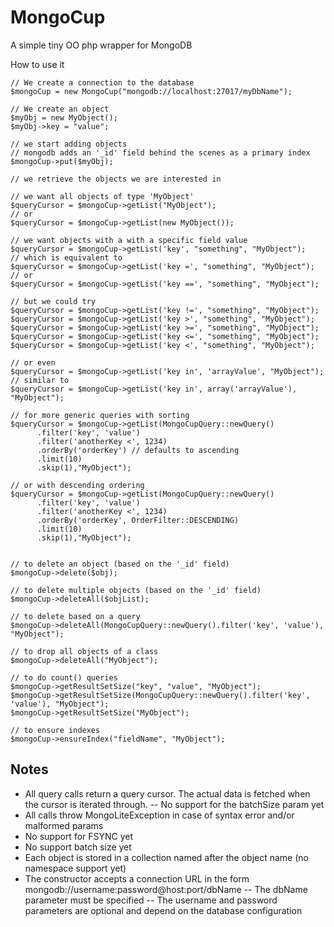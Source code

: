MongoCup
=========

A simple tiny OO php wrapper for MongoDB

How to use it

    // We create a connection to the database
    $mongoCup = new MongoCup("mongodb://localhost:27017/myDbName");

    // We create an object
    $myObj = new MyObject();
    $myObj->key = "value";

    // we start adding objects
    // mongodb adds an '_id' field behind the scenes as a primary index
    $mongoCup->put($myObj);

    // we retrieve the objects we are interested in

    // we want all objects of type 'MyObject'
    $queryCursor = $mongoCup->getList("MyObject");
    // or
    $queryCursor = $mongoCup->getList(new MyObject());

    // we want objects with a with a specific field value
    $queryCursor = $mongoCup->getList('key', "something", "MyObject");
    // which is equivalent to
    $queryCursor = $mongoCup->getList('key =', "something", "MyObject");
    // or
    $queryCursor = $mongoCup->getList('key ==', "something", "MyObject");

    // but we could try
    $queryCursor = $mongoCup->getList('key !=', "something", "MyObject");
    $queryCursor = $mongoCup->getList('key >', "something", "MyObject");
    $queryCursor = $mongoCup->getList('key >=', "something", "MyObject");
    $queryCursor = $mongoCup->getList('key <=', "something", "MyObject");
    $queryCursor = $mongoCup->getList('key <', "something", "MyObject");

    // or even
    $queryCursor = $mongoCup->getList('key in', 'arrayValue', "MyObject");
    // similar to
    $queryCursor = $mongoCup->getList('key in', array('arrayValue'), "MyObject");

    // for more generic queries with sorting
    $queryCursor = $mongoCup->getList(MongoCupQuery::newQuery()
          .filter('key', 'value')
          .filter('anotherKey <', 1234)
          .orderBy('orderKey') // defaults to ascending
          .limit(10)
          .skip(1),"MyObject");

    // or with descending ordering
    $queryCursor = $mongoCup->getList(MongoCupQuery::newQuery()
          .filter('key', 'value')
          .filter('anotherKey <', 1234)
          .orderBy('orderKey', OrderFilter::DESCENDING)
          .limit(10)
          .skip(1),"MyObject");


    // to delete an object (based on the '_id' field)
    $mongoCup->delete($obj);

    // to delete multiple objects (based on the '_id' field)
    $mongoCup->deleteAll($objList);

    // to delete based on a query
    $mongoCup->deleteAll(MongoCupQuery::newQuery().filter('key', 'value'), "MyObject");

    // to drop all objects of a class
    $mongoCup->deleteAll("MyObject");

    // to do count() queries
    $mongoCup->getResultSetSize("key", "value", "MyObject");
    $mongoCup->getResultSetSize(MongoCupQuery::newQuery().filter('key', 'value'), "MyObject");
    $mongoCup->getResultSetSize("MyObject");

    // to ensure indexes
    $mongoCup->ensureIndex("fieldName", "MyObject");

Notes
--------------

 - All query calls return a query cursor. The actual data is fetched when the cursor is iterated through.
 -- No support for the batchSize param yet
 - All calls throw MongoLiteException in case of syntax error and/or malformed params
 - No support for FSYNC yet
 - No support batch size yet
 - Each object is stored in a collection named after the object name (no namespace support yet)
 - The constructor accepts a connection URL in the form mongodb://username:password@host:port/dbName
 -- The dbName parameter must be specified
 -- The username and password parameters are optional and depend on the database configuration

